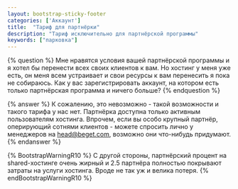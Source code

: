 ```yaml
---
layout: bootstrap-sticky-footer
categories: ['Аккаунт']
title:  "Тариф для партнёрки"
description: "Тариф исключительно для партнёрской программы"
keywords: ["парковка"]
---
```

{% question %} 
Мне нравятся условия вашей партнёрской программы и я хотел бы перенести всех своих клиентов к вам. 
Но хостинг у меня уже есть, он меня всем устраивает и свои ресурсы к вам перенесить я пока не собираюсь. 
Как у вас зарегистрировать аккаунт, на котором есть только партнёрская программа и ничего больше?
{% endquestion %} 

{% answer %}
К сожалению, это невозможно - такой возможности и такого тарифа у нас нет. Партнёрка доступна только активным пользователям хостинга. 
Впрочем, если вы особо крупный партнёр, оперирующий сотнями клиентов - можете спросить лично у менеджеров на [head@beget.com](mailto:head@beget.com), возможно они что-нибудь придумают.
{% endanswer %}

{% BootstrapWarningR10 %}
С другой стороны, партнёрский процент на shared-хостинге очень жирный и 2.5 партнёра полностью покрывают затраты на услуги хостинга. Вроде не так уж и велика потеря.
{% endBootstrapWarningR10 %}
